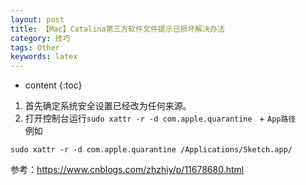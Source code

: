 ```yaml
---
layout: post
title: 【Mac】Catalina第三方软件文件提示已损坏解决办法
category: 技巧
tags: Other
keywords: latex
---
```

* content
{:toc}

1. 首先确定系统安全设置已经改为任何来源。  
2. 打开控制台运行`sudo xattr -r -d com.apple.quarantine ` + `App路径`  
例如
```
sudo xattr -r -d com.apple.quarantine /Applications/Sketch.app/
```


参考：<https://www.cnblogs.com/zhzhiy/p/11678680.html>